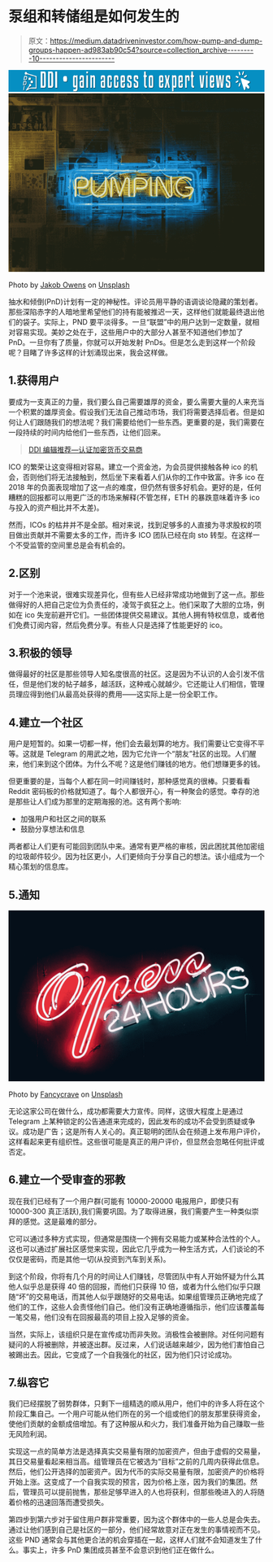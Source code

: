 # 泵组和转储组是如何发生的

> 原文：<https://medium.datadriveninvestor.com/how-pump-and-dump-groups-happen-ad983ab90c54?source=collection_archive---------10----------------------->

[![](img/fe0b02c560ebdec7a12d890fadcd4914.png)](http://www.track.datadriveninvestor.com/1B9E)![](img/d2463d4b271c5ccef7593f4215c004e0.png)

Photo by [Jakob Owens](https://unsplash.com/@jakobowens1?utm_source=medium&utm_medium=referral) on [Unsplash](https://unsplash.com?utm_source=medium&utm_medium=referral)

抽水和倾倒(PnD)计划有一定的神秘性。评论员用平静的语调谈论隐藏的策划者。那些深陷赤字的人暗地里希望他们的持有能被推迟一天，这样他们就能最终退出他们的袋子。实际上，PND 要平淡得多。一旦“联盟”中的用户达到一定数量，就相对容易实现。美妙之处在于，这些用户中的大部分人甚至不知道他们参加了 PnD。一旦你有了质量，你就可以开始发射 PnDs。但是怎么走到这样一个阶段呢？目睹了许多这样的计划涌现出来，我会这样做。

## 1.获得用户

要成为一支真正的力量，我们要么自己需要雄厚的资金，要么需要大量的人来充当一个积累的雄厚资金。假设我们无法自己推动市场，我们将需要选择后者。但是如何让人们跟随我们的想法呢？我们需要给他们一些东西。更重要的是，我们需要在一段持续的时间内给他们一些东西，让他们回来。

> [DDI 编辑推荐—认证加密货币交易商](http://go.datadriveninvestor.com/cryptotrader/matf)

ICO 的繁荣让这变得相对容易。建立一个资金池，为会员提供接触各种 ico 的机会，否则他们将无法接触到，然后坐下来看着人们从你的工作中致富。许多 ico 在 2018 年的负面表现增加了这一点的难度，但仍然有很多好机会。更好的是，任何糟糕的回报都可以用更广泛的市场来解释(不管怎样，ETH 的暴跌意味着许多 ico 与投入的资产相比并不太差)。

然而，ICOs 的枯井并不是全部。相对来说，找到足够多的人直接为寻求股权的项目做出贡献并不需要太多的工作，而许多 ICO 团队已经在向 sto 转型。在这样一个不受监管的空间里总是会有机会的。

## 2.区别

对于一个池来说，很难实现差异化，但有些人已经非常成功地做到了这一点。那些做得好的人把自己定位为负责任的，凌驾于疯狂之上。他们采取了大胆的立场，例如在 ico 失宠前避开它们。一些团体提供交易建议。其他人拥有特权信息，或者他们免费订阅内容，然后免费分享。有些人只是选择了性能更好的 ico。

## 3.积极的领导

做得最好的社区是那些领导人知名度很高的社区。这是因为不认识的人会引发不信任，但是他们发的帖子越多，越活跃，这种戒心就越少。它还能让人们相信，管理员理应得到他们从最高处获得的费用——这实际上是一份全职工作。

## 4.建立一个社区

用户是短暂的。如果一切都一样，他们会去最划算的地方。我们需要让它变得不平等。这就是 Telegram 的用武之地，因为它允许一个“朋友”社区的出现。人们醒来，他们来到这个团体。为什么不呢？这是他们赚钱的地方。他们想赚更多的钱。

但更重要的是，当每个人都在同一时间赚钱时，那种感觉真的很棒。只要看看 Reddit 密码板的价格就知道了。每个人都很开心，有一种聚会的感觉。幸存的池是那些让人们成为那里的定期海报的池。这有两个影响:

*   加强用户和社区之间的联系
*   鼓励分享想法和信息

两者都让人们更有可能回到团队中来。通常有更严格的审核，因此困扰其他加密组的垃圾邮件较少。因为社区更小，人们更倾向于分享自己的想法。该小组成为一个精心策划的信息库。

## 5.通知

![](img/97eb7594e9b3cb50da0ebeda3e7e47a8.png)

Photo by [Fancycrave](https://unsplash.com/@fancycrave?utm_source=medium&utm_medium=referral) on [Unsplash](https://unsplash.com?utm_source=medium&utm_medium=referral)

无论这家公司在做什么，成功都需要大力宣传。同样，这很大程度上是通过 Telegram 上某种锁定的公告通道来完成的，因此发布的成功不会受到质疑或争议。成功是广告；这是所有人关心的。真正聪明的团队会在频道上发布用户评价，这样看起来更有组织性。这些很可能是真正的用户评价，但显然会忽略任何批评或否定。

## 6.建立一个受审查的邪教

现在我们已经有了一个用户群(可能有 10000-20000 电报用户，即使只有 10000-300 真正活跃),我们需要巩固。为了取得进展，我们需要产生一种类似崇拜的感觉。这是最难的部分。

它可以通过多种方式实现，但通常是围绕一个拥有交易能力或某种合法性的个人。这也可以通过扩展社区感觉来实现，因此它几乎成为一种生活方式，人们谈论的不仅仅是密码，而是其他一切(从投资到汽车到关系)。

到这个阶段，你将有几个月的时间让人们赚钱，尽管团队中有人开始怀疑为什么其他人似乎总是获得 40 倍的回报，而他们只获得 10 倍，或者为什么他们似乎只跟随“坏”的交易电话，而其他人似乎跟随好的交易电话。如果组管理员正确地完成了他们的工作，这些人会责怪他们自己。他们没有正确地遵循指示，他们应该覆盖每一笔交易，他们没有在回报最高的项目上投入足够的资金。

当然，实际上，该组织只是在宣传成功而非失败。消极性会被删除。对任何问题有疑问的人将被删除，并被逐出群。反过来，人们说话越来越少，因为他们害怕自己被踢出去。因此，它变成了一个自我强化的社区，因为他们只讨论成功。

## 7.纵容它

我们已经摆脱了弱势群体，只剩下一组精选的顺从用户，他们中的许多人将在这个阶段汇集自己。一个用户可能从他们所在的另一个组或他们的朋友那里获得资金，使他们贡献的金额成倍增加。有了这种服从和火力，我们准备开始为自己赚取一些无风险利润。

实现这一点的简单方法是选择真实交易量有限的加密资产，但由于虚假的交易量，其日交易量看起来相当高。组管理员在它被选为“目标”之前的几周内获得此信息。然后，他们公开选择的加密资产。因为代币的实际交易量有限，加密资产的价格将开始上涨。这变成了一个自我实现的预言，因为价格上涨，因为我们的集团。然后，管理员可以提前抛售，那些足够早进入的人也将获利，但那些晚进入的人将随着价格的迅速回落而遭受损失。

第四步到第六步对于留住用户群非常重要，因为这个群体中的一些人总是会失去。通过让他们感到自己是社区的一部分，他们经常故意对正在发生的事情视而不见。这些 PND 通常会与其他更合法的机会穿插在一起，这样人们就不会知道发生了什么。事实上，许多 PnD 集团成员甚至不会意识到他们正在做什么。